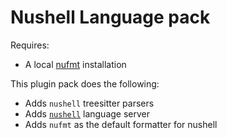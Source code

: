# Nushell Language pack
Requires:

- A local [nufmt](https://github.com/nushell/nufmt) installation

This plugin pack does the following:

- Adds `nushell` treesitter parsers
- Adds [`nushell`](https://github.com/nushell/nushell/tree/main/crates/nu-lsp) language server
- Adds `nufmt` as the default formatter for nushell
